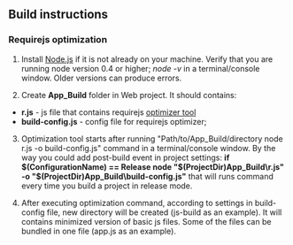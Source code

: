 ## Build instructions

### Requirejs optimization

1. Install [Node.js](https://nodejs.org/en/download) if it is not already on your machine. Verify that you are running node version 0.4 or higher; *node -v* in a terminal/console window. Older versions can produce errors.

2. Create **App_Build** folder in Web project. It should contains:
+ **r.js** - js file that contains requirejs [optimizer tool](http://requirejs.org/docs/download.html)
+ **build-config.js** - config file for requirejs optimizer;

3. Optimization tool starts after running "Path/to/App_Build/directory node r.js -o build-config.js" command in a terminal/console window. By the way you could add post-build event in project settings: **if $(ConfigurationName) == Release node "$(ProjectDir)App_Build\r.js" -o "$(ProjectDir)App_Build\build-config.js"** that will runs command every time you build a project in release mode.

4. After executing optimization command, according to settings in build-config file, new directory will be created (js-build as an example). It will contains minimized version of basic js files. Some of the files can be bundled in one file (app.js as an example).
